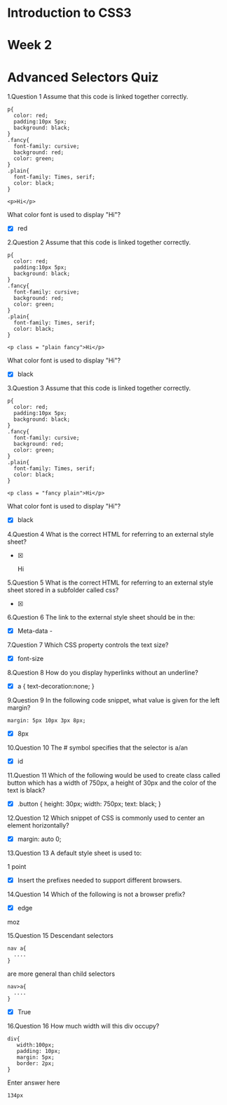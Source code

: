 # Introduction to CSS3

# Week 2

# Advanced Selectors Quiz


1.Question 1
Assume that this code is linked together correctly.
```
p{
  color: red;
  padding:10px 5px;
  background: black;
}
.fancy{
  font-family: cursive;
  background: red;
  color: green;
}
.plain{
  font-family: Times, serif;
  color: black;
}  
```
```
<p>Hi</p>
```
What color font is used to display "Hi"?



- [x] red



2.Question 2
Assume that this code is linked together correctly.

```
p{
  color: red;
  padding:10px 5px;
  background: black;
}
.fancy{
  font-family: cursive;
  background: red;
  color: green;
}
.plain{
  font-family: Times, serif;
  color: black;
}  
```
```
<p class = "plain fancy">Hi</p>
```
What color font is used to display "Hi"?





- [x] black



3.Question 3
Assume that this code is linked together correctly.

```
p{
  color: red;
  padding:10px 5px;
  background: black;
}
.fancy{
  font-family: cursive;
  background: red;
  color: green;
}
.plain{
  font-family: Times, serif;
  color: black;
}  
```
```
<p class = "fancy plain">Hi</p>
```

What color font is used to display "Hi"?


- [x] black


4.Question 4
What is the correct HTML for referring to an external style sheet?

- [x] <p class = "fancy plain">Hi</p>

5.Question 5
What is the correct HTML for referring to an external style sheet stored in a subfolder called css?


- [x] <link rel="stylesheet" href="css/mystyle.css"> 
 
6.Question 6
The link to the external style sheet should be in the:




- [x] Meta-data - <head>




7.Question 7
Which CSS property controls the text size?




- [x] font-size

8.Question 8
How do you display hyperlinks without an underline?



- [x] a { text-decoration:none; }




9.Question 9
In the following code snippet, what value is given for the left margin?
```
margin: 5px 10px 3px 8px;
```



- [x] 8px

10.Question 10
The # symbol specifies that the selector is a/an






- [x] id



11.Question 11
Which of the following would be used to create class called button which has a width of 750px, a height of 30px and the color of the text is black?




- [x] .button { height: 30px; width: 750px; text: black; }



12.Question 12
Which snippet of CSS is commonly used to center an element horizontally?


- [x] margin: auto 0;

13.Question 13
A default style sheet is used to:

1 point



- [x] Insert the prefixes needed to support different browsers.

14.Question 14
Which of the following is not a browser prefix?





- [x] edge


moz

15.Question 15
Descendant selectors
```
nav a{
  ....
}
```
are more general than child selectors
```
nav>a{
  ....
}
```


- [x] True

16.Question 16
How much width will this div occupy?
```
div{
   width:100px;
   padding: 10px;
   margin: 5px;
   border: 2px;
}
```
Enter answer here

```
134px
```
